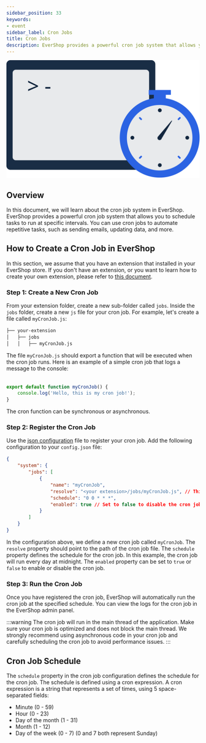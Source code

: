 ```yaml
---
sidebar_position: 33
keywords:
- event
sidebar_label: Cron Jobs
title: Cron Jobs
description: EverShop provides a powerful cron job system that allows you to schedule tasks to run at specific intervals.
---
```


![Cron Jobs In EverShop](./img/cron-jobs-evershop.webp "Cron Jobs In EverShop")


## Overview

In this document, we will learn about the cron job system in EverShop. EverShop provides a powerful cron job system that allows you to schedule tasks to run at specific intervals. You can use cron jobs to automate repetitive tasks, such as sending emails, updating data, and more.

## How to Create a Cron Job in EverShop

In this section, we assume that you have an extension that installed in your EverShop store. If you don't have an extension, or you want to learn how to create your own extension, please refer to [this document](/docs/development/module/module-overview.md).

### Step 1: Create a New Cron Job

From your extension folder, create a new sub-folder called `jobs`. Inside the `jobs` folder, create a new `js` file for your cron job. For example, let's create a file called `myCronJob.js`:

```bash
├── your-extension
│   ├── jobs
│   │   ├── myCronJob.js
```

The file `myCronJob.js` should export a function that will be executed when the cron job runs. Here is an example of a simple cron job that logs a message to the console:

```js title="myCronJob.js"

export default function myCronJob() {
    console.log('Hello, this is my cron job!');
}
```

The cron function can be synchronous or asynchronous.

### Step 2: Register the Cron Job

Use the [json configuration](/docs/development/knowledge-base/configuration-guide.md) file to register your cron job. Add the following configuration to your `config.json` file:

```json title="config.json"
{
    "system": {
        "jobs": [
            {
                "name": "myCronJob",
                "resolve": "<your extension>/jobs/myCronJob.js", // This path must be resolveable, Evershop will import the module for you
                "schedule": "0 0 * * *",
                "enabled": true // Set to false to disable the cron job
            }
        ]
    }
}
```

In the configuration above, we define a new cron job called `myCronJob`. The `resolve` property should point to the path of the cron job file. The `schedule` property defines the schedule for the cron job. In this example, the cron job will run every day at midnight. The `enabled` property can be set to `true` or `false` to enable or disable the cron job.

### Step 3: Run the Cron Job

Once you have registered the cron job, EverShop will automatically run the cron job at the specified schedule. You can view the logs for the cron job in the EverShop admin panel.

:::warning
The cron job will run in the main thread of the application. Make sure your cron job is optimized and does not block the main thread.
We strongly recommend using asynchronous code in your cron job and carefully scheduling the cron job to avoid performance issues.
:::

## Cron Job Schedule

The `schedule` property in the cron job configuration defines the schedule for the cron job. The schedule is defined using a cron expression. A cron expression is a string that represents a set of times, using 5 space-separated fields:

- Minute (0 - 59)
- Hour (0 - 23)
- Day of the month (1 - 31)
- Month (1 - 12)
- Day of the week (0 - 7) (0 and 7 both represent Sunday)
